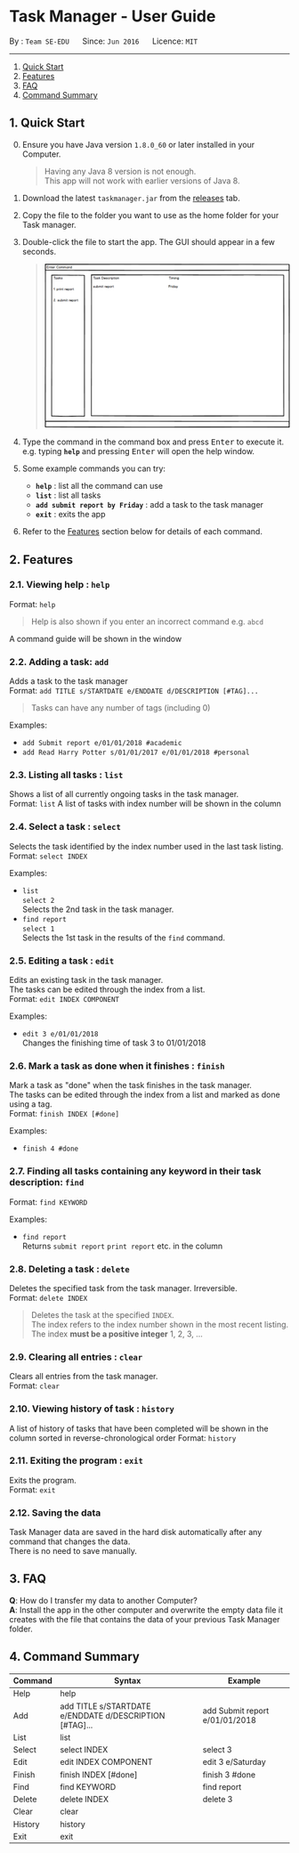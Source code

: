 # Task Manager - User Guide

By : `Team SE-EDU`  &nbsp;&nbsp;&nbsp;&nbsp; Since: `Jun 2016`  &nbsp;&nbsp;&nbsp;&nbsp; Licence: `MIT`

---

1. [Quick Start](#quick-start)
2. [Features](#features)
3. [FAQ](#faq)
4. [Command Summary](#command-summary)

## 1. Quick Start

0. Ensure you have Java version `1.8.0_60` or later installed in your Computer.<br>

   > Having any Java 8 version is not enough. <br>
   > This app will not work with earlier versions of Java 8.

1. Download the latest `taskmanager.jar` from the [releases](../../../releases) tab.
2. Copy the file to the folder you want to use as the home folder for your Task manager.
3. Double-click the file to start the app. The GUI should appear in a few seconds.
   > <img src="images/uiv0.0.png" width="600">

4. Type the command in the command box and press <kbd>Enter</kbd> to execute it. <br>
   e.g. typing **`help`** and pressing <kbd>Enter</kbd> will open the help window.
5. Some example commands you can try:
   * **`help`** : list all the command can use
   * **`list`** : list all tasks
   * **`add submit report by Friday`** : add a task to the task manager
   * **`exit`** : exits the app
6. Refer to the [Features](#features) section below for details of each command.<br>


## 2. Features

### 2.1. Viewing help : `help`

Format: `help`

> Help is also shown if you enter an incorrect command e.g. `abcd`

A command guide will be shown in the window

### 2.2. Adding a task: `add`

Adds a task to the task manager<br>
Format: `add TITLE s/STARTDATE e/ENDDATE d/DESCRIPTION [#TAG]...`

> Tasks can have any number of tags (including 0)

Examples:

* `add Submit report e/01/01/2018 #academic`
* `add Read Harry Potter s/01/01/2017 e/01/01/2018 #personal`

### 2.3. Listing all tasks : `list`

Shows a list of all currently ongoing tasks in the task manager.<br>
Format: `list`
A list of tasks with index number will be shown in the column

### 2.4. Select a task : `select`

Selects the task identified by the index number used in the last task listing.<br>
Format: `select INDEX`

Examples:

* `list`<br>
  `select 2`<br>
  Selects the 2nd task in the task manager.
* `find report` <br>
  `select 1`<br>
  Selects the 1st task in the results of the `find` command.

### 2.5. Editing a task : `edit`

Edits an existing task in the task manager.<br>
The tasks can be edited through the index from a list.<br>
Format: `edit INDEX COMPONENT`

Examples:

* `edit 3 e/01/01/2018`<br>
  Changes the finishing time of task 3 to 01/01/2018
  
### 2.6. Mark a task as done when it finishes : `finish`

Mark a task as "done" when the task finishes in the task manager.<br>
The tasks can be edited through the index from a list and marked as done using a tag.<br>
Format: `finish INDEX [#done]`

Examples:

* `finish 4 #done`<br>

### 2.7. Finding all tasks containing any keyword in their task description: `find`

Format: `find KEYWORD`

Examples:

* `find report`<br>
  Returns `submit report`  `print report` etc. in the column

### 2.8. Deleting a task : `delete`

Deletes the specified task from the task manager. Irreversible.<br>
Format: `delete INDEX`

> Deletes the task at the specified `INDEX`. <br>
> The index refers to the index number shown in the most recent listing.<br>
> The index **must be a positive integer** 1, 2, 3, ...

### 2.9. Clearing all entries : `clear`

Clears all entries from the task manager.<br>
Format: `clear`

### 2.10. Viewing history of task : `history`

A list of history of tasks that have been completed will be shown in the column sorted in reverse-chronological order
Format: `history`

### 2.11. Exiting the program : `exit`

Exits the program.<br>
Format: `exit`

### 2.12. Saving the data

Task Manager data are saved in the hard disk automatically after any command that changes the data.<br>
There is no need to save manually.

## 3. FAQ

**Q**: How do I transfer my data to another Computer?<br>
**A**: Install the app in the other computer and overwrite the empty data file it creates with
       the file that contains the data of your previous Task Manager folder.

## 4. Command Summary

Command | Syntax | Example
------- | ------ | -------
Help    | help
Add     | add TITLE s/STARTDATE e/ENDDATE d/DESCRIPTION [#TAG]...| add Submit report e/01/01/2018
List    | list
Select  | select INDEX                    | select 3
Edit    | edit INDEX COMPONENT            | edit 3 e/Saturday
Finish  | finish INDEX [#done]            | finish 3 #done
Find    | find KEYWORD                    | find report
Delete  | delete INDEX                    | delete 3
Clear   | clear
History | history
Exit    | exit
<br>
